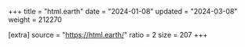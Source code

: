 +++
title = "html.earth"
date = "2024-01-08"
updated = "2024-03-08"
weight = 212270

[extra]
source = "https://html.earth/"
ratio = 2
size = 207
+++
